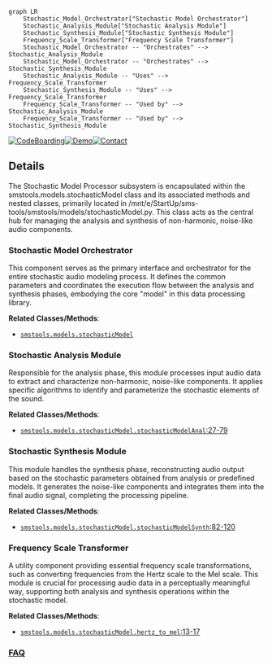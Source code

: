 ```mermaid
graph LR
    Stochastic_Model_Orchestrator["Stochastic Model Orchestrator"]
    Stochastic_Analysis_Module["Stochastic Analysis Module"]
    Stochastic_Synthesis_Module["Stochastic Synthesis Module"]
    Frequency_Scale_Transformer["Frequency Scale Transformer"]
    Stochastic_Model_Orchestrator -- "Orchestrates" --> Stochastic_Analysis_Module
    Stochastic_Model_Orchestrator -- "Orchestrates" --> Stochastic_Synthesis_Module
    Stochastic_Analysis_Module -- "Uses" --> Frequency_Scale_Transformer
    Stochastic_Synthesis_Module -- "Uses" --> Frequency_Scale_Transformer
    Frequency_Scale_Transformer -- "Used by" --> Stochastic_Analysis_Module
    Frequency_Scale_Transformer -- "Used by" --> Stochastic_Synthesis_Module
```

[![CodeBoarding](https://img.shields.io/badge/Generated%20by-CodeBoarding-9cf?style=flat-square)](https://github.com/CodeBoarding/GeneratedOnBoardings)[![Demo](https://img.shields.io/badge/Try%20our-Demo-blue?style=flat-square)](https://www.codeboarding.org/demo)[![Contact](https://img.shields.io/badge/Contact%20us%20-%20contact@codeboarding.org-lightgrey?style=flat-square)](mailto:contact@codeboarding.org)

## Details

The Stochastic Model Processor subsystem is encapsulated within the smstools.models.stochasticModel class and its associated methods and nested classes, primarily located in /mnt/e/StartUp/sms-tools/smstools/models/stochasticModel.py. This class acts as the central hub for managing the analysis and synthesis of non-harmonic, noise-like audio components.

### Stochastic Model Orchestrator
This component serves as the primary interface and orchestrator for the entire stochastic audio modeling process. It defines the common parameters and coordinates the execution flow between the analysis and synthesis phases, embodying the core "model" in this data processing library.


**Related Classes/Methods**:

- <a href="https://github.com/MTG/sms-tools/blob/master/smstools/models/stochasticModel.py" target="_blank" rel="noopener noreferrer">`smstools.models.stochasticModel`</a>


### Stochastic Analysis Module
Responsible for the analysis phase, this module processes input audio data to extract and characterize non-harmonic, noise-like components. It applies specific algorithms to identify and parameterize the stochastic elements of the sound.


**Related Classes/Methods**:

- <a href="https://github.com/MTG/sms-tools/blob/master/smstools/models/stochasticModel.py#L27-L79" target="_blank" rel="noopener noreferrer">`smstools.models.stochasticModel.stochasticModelAnal`:27-79</a>


### Stochastic Synthesis Module
This module handles the synthesis phase, reconstructing audio output based on the stochastic parameters obtained from analysis or predefined models. It generates the noise-like components and integrates them into the final audio signal, completing the processing pipeline.


**Related Classes/Methods**:

- <a href="https://github.com/MTG/sms-tools/blob/master/smstools/models/stochasticModel.py#L82-L120" target="_blank" rel="noopener noreferrer">`smstools.models.stochasticModel.stochasticModelSynth`:82-120</a>


### Frequency Scale Transformer
A utility component providing essential frequency scale transformations, such as converting frequencies from the Hertz scale to the Mel scale. This module is crucial for processing audio data in a perceptually meaningful way, supporting both analysis and synthesis operations within the stochastic model.


**Related Classes/Methods**:

- <a href="https://github.com/MTG/sms-tools/blob/master/smstools/models/stochasticModel.py#L13-L17" target="_blank" rel="noopener noreferrer">`smstools.models.stochasticModel.hertz_to_mel`:13-17</a>




### [FAQ](https://github.com/CodeBoarding/GeneratedOnBoardings/tree/main?tab=readme-ov-file#faq)